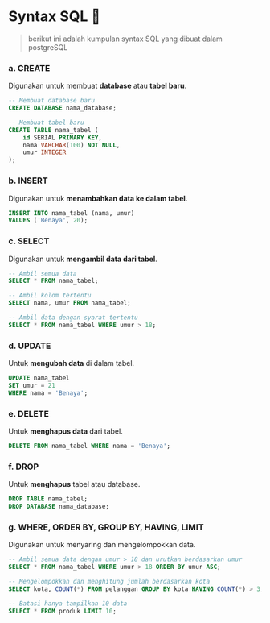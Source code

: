 # Syntax SQL 📝

> berikut ini adalah kumpulan syntax SQL yang dibuat dalam postgreSQL
> 

### a. **CREATE**

Digunakan untuk membuat **database** atau **tabel baru**.

```sql
-- Membuat database baru
CREATE DATABASE nama_database;

```

```sql
-- Membuat tabel baru
CREATE TABLE nama_tabel (
    id SERIAL PRIMARY KEY,
    nama VARCHAR(100) NOT NULL,
    umur INTEGER
);
```


### b. **INSERT**

Digunakan untuk **menambahkan data ke dalam tabel**.

```sql
INSERT INTO nama_tabel (nama, umur)
VALUES ('Benaya', 20);
```


### c. **SELECT**

Digunakan untuk **mengambil data dari tabel**.

```sql
-- Ambil semua data
SELECT * FROM nama_tabel;

-- Ambil kolom tertentu
SELECT nama, umur FROM nama_tabel;

-- Ambil data dengan syarat tertentu
SELECT * FROM nama_tabel WHERE umur > 18;
```


### d. **UPDATE**

Untuk **mengubah data** di dalam tabel.

```sql
UPDATE nama_tabel
SET umur = 21
WHERE nama = 'Benaya';
```


### e. **DELETE**

Untuk **menghapus data** dari tabel.

```sql
DELETE FROM nama_tabel WHERE nama = 'Benaya';
```


### f. **DROP**

Untuk **menghapus** tabel atau database.

```sql
DROP TABLE nama_tabel;
DROP DATABASE nama_database;
```


### g. **WHERE, ORDER BY, GROUP BY, HAVING, LIMIT**

Digunakan untuk menyaring dan mengelompokkan data.

```sql
-- Ambil semua data dengan umur > 18 dan urutkan berdasarkan umur
SELECT * FROM nama_tabel WHERE umur > 18 ORDER BY umur ASC;

-- Mengelompokkan dan menghitung jumlah berdasarkan kota
SELECT kota, COUNT(*) FROM pelanggan GROUP BY kota HAVING COUNT(*) > 3;

-- Batasi hanya tampilkan 10 data
SELECT * FROM produk LIMIT 10;

```
